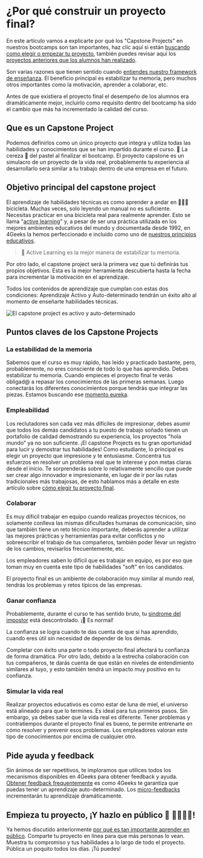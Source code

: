 # ¿Por qué construir un proyecto final?

En este artículo vamos a explicarte por qué los "Capstone Projects" en nuestros bootcamps son tan importantes, haz clic aquí si están [buscando como elegir o empezar tu proyecto](https://4geeks.com/lesson/pick-your-capstone-project), también puedes revisar aquí los [proyectos anteriores que los alumnos han realizado](https://4geeksacademy.com/es/alumnos-y-proyectos?lang=es).

Son varias razones que tienen sentido cuando [entiendes nuestro framework de enseñanza](https://4geeks.com/mastering-technical-knowledge). El beneficio principal es estabilizar tu memoria, pero muchos otros importantes como la motivación, aprender a colaborar, etc.

Antes de que existiera el proyecto final el desempeño de los alumnos era dramáticamente mejor, incluirlo como requisito dentro del bootcamp ha sido el cambio que más ha incrementado la calidad del curso.

## Que es un Capstone Project

Podemos definirlos como un único proyecto que integra y utiliza todas las habilidades y conocimientos que se han impartido durante el curso. 🍒 La cereza 🍰 del pastel al finalizar el bootcamp.
El proyecto capstone es un simulacro de un proyecto de la vida real, probablemente tu experiencia al desarrollarlo será similar a tu trabajo dentro de una empresa en el futuro.

## Objetivo principal del capstone project

El aprendizaje de habilidades técnicas es como aprender a andar en 🚴🏿‍♀️ bicicleta. Muchas veces, solo leyendo un manual no es suficiente. Necesitas practicar en una bicicleta real para realmente aprender. Esto se llama "[active learning](https://files.eric.ed.gov/fulltext/ED336049.pdf)" y, a pesar de ser una práctica utilizada en los mejores ambientes educativos del mundo y documentada desde 1992, en 4Geeks la hemos perfeccionado e incluido como uno de [nuestros principios educativos](https://4geeks.com/mastering-technical-knowledge#how-active-recall-increases-stability).

> 🧠 Active Learning es la mejor manera de estabilizar tu memoria.

Por otro lado, el capstone project será la primera vez que tú definirás tus propios objetivos. Esta es la mejor herramienta descubierta hasta la fecha para incrementar la motivación en el aprendizaje.

Todos los contenidos de aprendizaje que cumplan con estas dos condiciones: Aprendizaje Activo y Auto-determinado tendrán un éxito alto al momento de enseñarte habilidades técnicas.

![El capstone project es activo y auto-determinado](https://github.com/breatheco-de/knowledge-base/blob/main/images/capstone-project.png?raw=true)

## Puntos claves de los Capstone Projects

### La estabilidad de la memoria

Sabemos que el curso es muy rápido, has leído y practicado bastante, pero, probablemente, no eres consciente de todo lo que has aprendido. Debes estabilizar tu memoria.
Cuando empieces el proyecto final te verás obligad@ a repasar los conocimientos de las primeras semanas.
Luego conectarás los diferentes conocimientos porque tendrás que integrar las piezas.
Estamos buscando ese [momento eureka](https://es.wikipedia.org/wiki/%C2%A1Eureka!).

### Empleabilidad

Los reclutadores son cada vez más difíciles de impresionar, debes asumir que todos los demás candidatos a tu puesto de trabajo soñado tienen un portafolio de calidad demostrando su experiencia, los proyectos "hola mundo" ya no son suficiente.
¡El capstone Projects es tu gran oportunidad para lucir y demostrar tus habilidades! Como estudiante, lo principal es elegir un proyecto que impresione y te entusiasme.
Concentra tus esfuerzos en resolver un problema real que te interese y pon metas claras desde el inicio.
Te sorprenderás sobre lo relativamente sencillo que puede ser crear algo innovador e impresionante, en lugar de ir por las rutas tradicionales más trabajosas, de esto hablamos más a detalle en este artículo sobre [cómo elegir tu proyecto final](https://4geeks.com/lesson/pick-your-capstone-project).

### Colaborar

Es muy difícil trabajar en equipo cuando realizas proyectos técnicos, no solamente conlleva las mismas dificultades humanas de comunicación, sino que también tiene un reto técnico importante, deberás aprender a utilizar las mejores prácticas y herramientas para evitar conflictos y no sobreescribir el trabajo de tus compañeros, también poder llevar un registro de los cambios, revisarlos frecuentemente, etc.

Los empleadores saben lo difícil que es trabajar en equipo, es por eso que toman muy en cuenta este tipo de habilidades "soft" en los candidatos.

El proyecto final es un ambiente de colaboración muy similar al mundo real, tendrás los problemas y retos típicos de las empresas.

### Ganar confianza

Probablemente, durante el curso te has sentido bruto, tu [sindrome del impostor](https://4geeks.com/es/lesson/intro-to-4geeks-full-stack-es) está descontrolado. ¡🙂 Es normal!

La confianza se logra cuando te das cuenta de que si haa aprendido, cuando eres útil sin necesidad de depender de los demás.

Completar con éxito una parte o todo proyecto final afectará tu confianza de forma dramática. Por otro lado, debido a la estrecha colaboración con tus compañeros, te darás cuenta de que están en niveles de entendimiento similares al tuyo, y esto también tendrá un impacto muy positivo en tu confianza.

### Simular la vida real

Realizar proyectos educativos es como estar de luna de miel, el universo está alineado para que lo termines. Es ideal para tus primeros pasos.
Sin embargo, ya debes saber que la vida real es diferente.
Tener problemas y contratiempos durante el proyecto final es bueno, te permite entrenarte en cómo resolver y prevenir esos problemas.
Los empleadores valoran este tipo de conocimientos por encima de cualquier otro.

## Pide ayuda y feedback

Sin ánimos de ser repetitivos, te imploramos que utilices todos los mecanismos disponibles en 4Geeks para obtener feedback y ayuda.
[Obtener feedback frequentemente](https://4geeks.com/mastering-technical-knowledge#feedback-quality-and-frequency) es como 4Geeks te garantiza que puedas tener un aprendizaje auto-determinado.
Los [micro-feedbacks](https://4geeks.com/mastering-technical-knowledge#micro-feedbacks) incrementarán tu aprendizaje dramáticamente.

## Empieza tu proyecto, ¡Y hazlo en público 💬 👨‍👩‍👧‍👦!

Ya hemos discutido anteriormente [por qué es tan importante aprender en público](https://4geeks.com/es/lesson/learn-in-public-es#por-qu-es-esto-tan-importante).
Comparte tu proyecto en línea para que más personas lo vean. Muestra tu compromiso y tus habilidades a lo largo de todo el proyecto.
Pública un poquito todos los días. ¡Tú puedes!